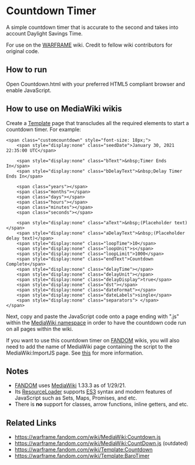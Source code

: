 # Countdown Timer
A simple countdown timer that is accurate to the second and takes into account Daylight Savings Time.

For use on the [WARFRAME](https://warframe.fandom.com/wiki/WARFRAME_Wiki) wiki. Credit to fellow wiki contributors for original code.

## How to run
Open Countdown.html with your preferred HTML5 compliant browser and enable JavaScript.

## How to use on MediaWiki wikis
Create a [Template](https://www.mediawiki.org/wiki/Help:Templates) page that transcludes all the required elements to start a countdown timer. For example:

    <span class="customcountdown" style="font-size: 18px;">
        <span style="display:none" class="seedDate">January 30, 2021 22:35:00 UTC</span>

        <span style="display:none" class="bText">&nbsp;Timer Ends In</span>
        <span style="display:none" class="bDelayText">&nbsp;Delay Timer Ends In</span>

        <span class="years"></span>
        <span class="months"></span>
        <span class="days"></span>
        <span class="hours"></span>
        <span class="minutes"></span>
        <span class="seconds"></span>

        <span style="display:none" class="aText">&nbsp;(Placeholder text)</span>
        <span style="display:none" class="aDelayText">&nbsp;(Placeholder delay text)</span>
        <span style="display:none" class="loopTime">10</span>
        <span style="display:none" class="loopUnit">s</span>
        <span style="display:none" class="loopLimit">1000</span>
        <span style="display:none" class="endText">Countdown Complete</span>
        <span style="display:none" class="delayTime"></span>
        <span style="display:none" class="delayUnit"></span>
        <span style="display:none" class="delayDisplay">true</span>
        <span style="display:none" class="dst"></span>
        <span style="display:none" class="dateFormat"></span>
        <span style="display:none" class="dateLabels">single</span>
        <span style="display:none" class="separators"> </span>
    </span>

Next, copy and paste the JavaScript code onto a page ending with ".js" within the [MediaWiki namespace](https://www.mediawiki.org/wiki/Help:Namespaces#MediaWiki) in order to have the countdown code run on all pages within the wiki.

If you want to use this countdown timer on [FANDOM](https://en.wikipedia.org/wiki/Fandom_(website)) wikis, you will also need to add the name of MediaWiki page containing the script to the MediaWiki:ImportJS page. See [this](https://community.fandom.com/wiki/Help:Including_additional_CSS_and_JS) for more information.

## Notes
* [FANDOM](https://en.wikipedia.org/wiki/Fandom_(website)) uses [MediaWiki](https://en.wikipedia.org/wiki/MediaWiki) 1.33.3 as of 1/29/21.
* Its [ResourceLoader](https://www.mediawiki.org/wiki/ResourceLoader) supports [ES3](https://www-archive.mozilla.org/js/language/E262-3.pdf) syntax and modern features of JavaScript such as Sets, Maps, Promises, and etc.
* There is **no** support for classes, arrow functions, inline getters, and etc.

## Related Links
* https://warframe.fandom.com/wiki/MediaWiki:Countdown.js
* https://warframe.fandom.com/wiki/MediaWiki:CountDown.js (outdated)
* https://warframe.fandom.com/wiki/Template:Countdown
* https://warframe.fandom.com/wiki/Template:BaroTimer

